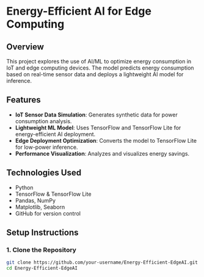 # Energy-Efficient AI for Edge Computing

## Overview
This project explores the use of AI/ML to optimize energy consumption in IoT and edge computing devices. The model predicts energy consumption based on real-time sensor data and deploys a lightweight AI model for inference.

## Features
- **IoT Sensor Data Simulation**: Generates synthetic data for power consumption analysis.
- **Lightweight ML Model**: Uses TensorFlow and TensorFlow Lite for energy-efficient AI deployment.
- **Edge Deployment Optimization**: Converts the model to TensorFlow Lite for low-power inference.
- **Performance Visualization**: Analyzes and visualizes energy savings.

## Technologies Used
- Python
- TensorFlow & TensorFlow Lite
- Pandas, NumPy
- Matplotlib, Seaborn
- GitHub for version control

## Setup Instructions
### **1. Clone the Repository**
```bash
git clone https://github.com/your-username/Energy-Efficient-EdgeAI.git
cd Energy-Efficient-EdgeAI
